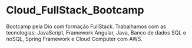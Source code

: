 # Cloud_FullStack_Bootcamp
Bootcamp pela Dio com formação FullStack. 
Trabalhamos com as tecnologias: JavaScript, Framework Angular, Java, Banco de dados SQL e noSQL, Spring Framework e Cloud Computer com AWS.
